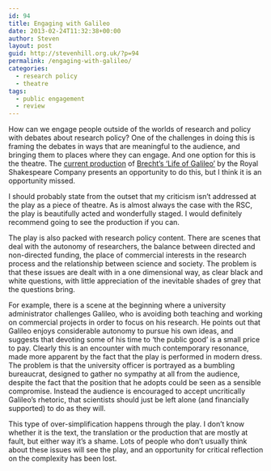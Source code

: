 ```yaml
---
id: 94
title: Engaging with Galileo
date: 2013-02-24T11:32:38+00:00
author: Steven
layout: post
guid: http://stevenhill.org.uk/?p=94
permalink: /engaging-with-galileo/
categories:
  - research policy
  - theatre
tags:
  - public engagement
  - review
---
```

How can we engage people outside of the worlds of research and policy with debates about research policy? One of the challenges in doing this is framing the debates in ways that are meaningful to the audience, and bringing them to places where they can engage. And one option for this is the theatre. The [current production](http://www.rsc.org.uk/whats-on/a-life-of-galileo/) of [Brecht&rsquo;s &lsquo;Life of Galileo&rsquo;](http://en.wikipedia.org/wiki/Life_of_Galileo "Life of Galileo - Wikipedia, the free encyclopedia") by the Royal Shakespeare Company presents an opportunity to do this, but I think it is an opportunity missed.

I should probably state from the outset that my criticism isn&rsquo;t addressed at the play as a piece of theatre. As is almost always the case with the RSC, the play is beautifully acted and wonderfully staged. I would definitely recommend going to see the production if you can.

The play is also packed with research policy content. There are scenes that deal with the autonomy of researchers, the balance between directed and non-directed funding, the place of commercial interests in the research process and the relationship between science and society. The problem is that these issues are dealt with in a one dimensional way, as clear black and white questions, with little appreciation of the inevitable shades of grey that the questions bring.

For example, there is a scene at the beginning where a university administrator challenges Galileo, who is avoiding both teaching and working on commercial projects in order to focus on his research. He points out that Galileo enjoys considerable autonomy to pursue his own ideas, and suggests that devoting some of his time to &lsquo;the public good&rsquo; is a small price to pay. Clearly this is an encounter with much contemporary resonance, made more apparent by the fact that the play is performed in modern dress. The problem is that the university officer is portrayed as a bumbling bureaucrat, designed to gather no sympathy at all from the audience, despite the fact that the position that he adopts could be seen as a sensible compromise. Instead the audience is encouraged to accept uncritically Galileo&rsquo;s rhetoric, that scientists should just be left alone (and financially supported) to do as they will.

This type of over-simplification happens through the play. I don&rsquo;t know whether it is the text, the translation or the production that are mostly at fault, but either way it&rsquo;s a shame. Lots of people who don&rsquo;t usually think about these issues will see the play, and an opportunity for critical reflection on the complexity has been lost.